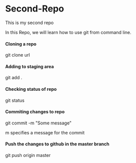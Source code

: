 # Second-Repo
This is my second repo

In this Repo, we will learn how to use git from command line.

#### Cloning a repo
git clone url

#### Adding to staging area
git add .

#### Checking status of repo
git status

#### Commiting changes to repo 
git commit -m "Some message"

m specifies a message for the commit

#### Push the changes to github in the master branch
git push origin master
